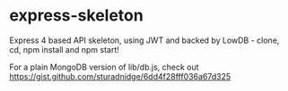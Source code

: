 express-skeleton
================

Express 4 based API skeleton, using JWT and backed by LowDB - clone, cd, npm install and npm start!

For a plain MongoDB version of lib/db.js, check out https://gist.github.com/sturadnidge/6dd4f28fff036a67d325
